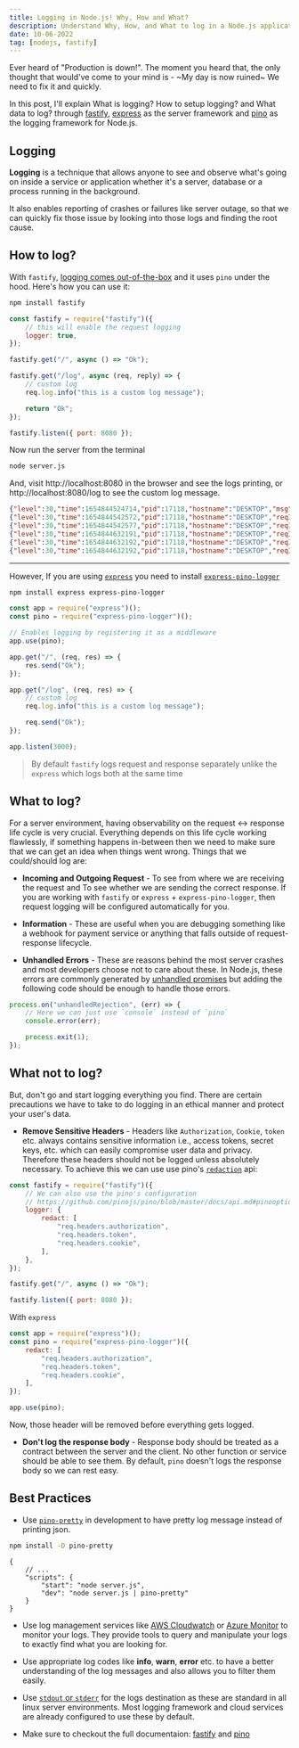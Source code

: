 ```yaml
---
title: Logging in Node.js! Why, How and What?
description: Understand Why, How, and What to log in a Node.js application, and Best Practices around it.
date: 10-06-2022
tag: [nodejs, fastify]
---
```


Ever heard of "Production is down!". The moment you heard that, the only thought that would've come to your mind is - ~My day is now ruined~ We need to fix it and quickly.

In this post, I'll explain What is logging? How to setup logging? and What data to log? through [fastify](https://www.fastify.io/), [express](https://expressjs.com/) as the server framework and [pino](https://getpino.io) as the logging framework for Node.js.

## Logging

**Logging** is a technique that allows anyone to see and observe what's going on inside a service or application whether it's a server, database or a process running in the background.

It also enables reporting of crashes or failures like server outage, so that we can quickly fix those issue by looking into those logs and finding the root cause.

## How to log?

With `fastify`, [logging comes out-of-the-box](https://www.fastify.io/docs/latest/Reference/Logging/) and it uses `pino` under the hood. Here's how you can use it:

```bash
npm install fastify
```

```javascript filename="server.js" {3,12}
const fastify = require("fastify")({
    // this will enable the request logging
    logger: true,
});

fastify.get("/", async () => "Ok");

fastify.get("/log", async (req, reply) => {
    // custom log
    req.log.info("this is a custom log message");

    return "Ok";
});

fastify.listen({ port: 8080 });
```

Now run the server from the terminal

```bash
node server.js
```

And, visit http://localhost:8080 in the browser and see the logs printing, or http://localhost:8080/log to see the custom log message.

```json
{"level":30,"time":1654844524714,"pid":17118,"hostname":"DESKTOP","msg":"Server listening at http://127.0.0.1:8080"}
{"level":30,"time":1654844542572,"pid":17118,"hostname":"DESKTOP","reqId":"req-1","req":{"method":"GET","url":"/","hostname":"localhost:8080","remoteAddress":"127.0.0.1","remotePort":45384},"msg":"incoming request"}
{"level":30,"time":1654844542577,"pid":17118,"hostname":"DESKTOP","reqId":"req-1","res":{"statusCode":200},"responseTime":4.297284999862313,"msg":"request completed"}
{"level":30,"time":1654844632191,"pid":17118,"hostname":"DESKTOP","reqId":"req-2","req":{"method":"GET","url":"/log","hostname":"localhost:8080","remoteAddress":"127.0.0.1","remotePort":45414},"msg":"incoming request"}
{"level":30,"time":1654844632192,"pid":17118,"hostname":"DESKTOP","reqId":"req-2","msg":"this is a custom log message"}
{"level":30,"time":1654844632192,"pid":17118,"hostname":"DESKTOP","reqId":"req-2","res":{"statusCode":200},"responseTime":0.5779439993202686,"msg":"request completed"}
```

---

However, If you are using [`express`](https://expressjs.com/) you need to install [`express-pino-logger`](https://github.com/pinojs/express-pino-logger)

```bash
npm install express express-pino-logger
```

```javascript filename="server.js" {2,4-5,13}
const app = require("express")();
const pino = require("express-pino-logger")();

// Enables logging by registering it as a middleware
app.use(pino);

app.get("/", (req, res) => {
    res.send("Ok");
});

app.get("/log", (req, res) => {
    // custom log
    req.log.info("this is a custom log message");

    req.send("Ok");
});

app.listen(3000);
```

> By default `fastify` logs request and response separately unlike the `express` which logs both at the same time

## What to log?

For a server environment, having observability on the request \<-> response life cycle is very crucial. Everything depends on this life cycle working flawlessly, if something happens in-between then we need to make sure that we can get an idea when things went wrong. Things that we could/should log are:

-   **Incoming and Outgoing Request** - To see from where we are receiving the request and To see whether we are sending the correct response. If you are working with `fastify` or `express` + `express-pino-logger`, then request logging will be configured automatically for you.

-   **Information** - These are useful when you are debugging something like a webhook for payment service or anything that falls outside of request-response lifecycle.

-   **Unhandled Errors** - These are reasons behind the most server crashes and most developers choose not to care about these. In Node.js, these errors are commonly generated by [unhandled promises](https://nodejs.org/api/process.html#event-unhandledrejection) but adding the following code should be enough to handle those errors.

```javascript
process.on("unhandledRejection", (err) => {
    // Here we can just use `console` instead of `pino`
    console.error(err);

    process.exit(1);
});
```

## What not to log?

But, don't go and start logging everything you find. There are certain precautions we have to take to do logging in an ethical manner and protect your user's data.

-   **Remove Sensitive Headers** - Headers like `Authorization`, `Cookie`, `token` etc. always contains sensitive information i.e., access tokens, secret keys, etc. which can easily compromise user data and privacy. Therefore these headers should not be logged unless absolutely necessary. To achieve this we can use use pino's [`redaction`](https://getpino.io/#/docs/redaction) api:

```javascript filename="server.js" {4-10}
const fastify = require("fastify")({
    // We can also use the pino's configuration
    // https://github.com/pinojs/pino/blob/master/docs/api.md#pinooptions-stream
    logger: {
        redact: [
            "req.headers.authorization",
            "req.headers.token",
            "req.headers.cookie",
        ],
    },
});

fastify.get("/", async () => "Ok");

fastify.listen({ port: 8080 });
```

With `express`

```javascript filename="server.js" {3-7}
const app = require("express")();
const pino = require("express-pino-logger")({
    redact: [
        "req.headers.authorization",
        "req.headers.token",
        "req.headers.cookie",
    ],
});

app.use(pino);
```

Now, those header will be removed before everything gets logged.

-   **Don't log the response body** - Response body should be treated as a contract between the server and the client. No other function or service should be able to see them. By default, `pino` doesn't logs the response body so we can rest easy.

## Best Practices

-   Use [`pino-pretty`](https://github.com/pinojs/pino-pretty) in development to have pretty log message instead of printing json.

```bash
npm install -D pino-pretty
```

```jsonc filename="package.json" {5}
{
    // ...
    "scripts": {
        "start": "node server.js",
        "dev": "node server.js | pino-pretty"
    }
}
```

-   Use log management services like [AWS Cloudwatch](https://aws.amazon.com/cloudwatch/) or [Azure Monitor](https://docs.microsoft.com/en-us/azure/azure-monitor/overview) to monitor your logs. They provide tools to query and manipulate your logs to exactly find what you are looking for.

-   Use appropriate log codes like **info**, **warn**, **error** etc. to have a better understanding of the log messages and also allows you to filter them easily.

-   Use [`stdout` or `stderr`](https://en.wikipedia.org/wiki/Standard_streams) for the logs destination as these are standard in all linux server environments. Most logging framework and cloud services are already configured to use these by default.

-   Make sure to checkout the full documentaion: [fastify](https://www.fastify.io/docs/latest/Reference/Logging/) and [pino](https://getpino.io/)

